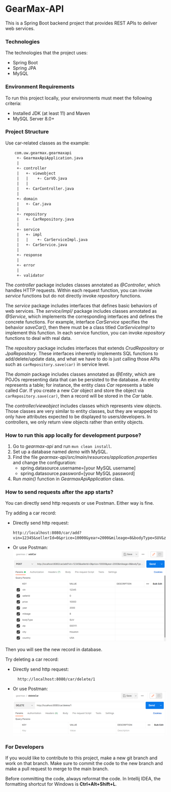# GearMax-API

This is a Spring Boot backend project that provides REST APIs to deliver web services.

### Technologies
The technologies that the project uses:
- Spring Boot
- Spring JPA
- MySQL

### Environment Requirements
To run this project locally, your environments must meet the following criteria:
- Installed JDK (at least 11) and Maven
- MySQL Server 8.0+

### Project Structure

Use car-related classes as the example:

        com.uw.gearmax.gearmaxapi
         +- GearmaxApiApplication.java
         |
         +- controller
         |   +- viewobject
         |   |    +- CarVO.java
         |   |
         |   +- CarController.java
         |   
         +- domain
         |   +- Car.java
         |
         +- repository
         |   +- CarRepository.java
         |
         +- service
         |   +- impl
         |   |    +- CarServiceImpl.java
         |   +- CarService.java
         |
         +- response
         |
         +- error
         |
         +- validator

The *controller* package includes classes annotated as *@Controller*, which handles HTTP requests. Within each request 
function, you can invoke *service* functions but do not directly invoke *repository* functions.

The *service* package includes interfaces that defines basic behaviors of web services. The *service/impl/* package 
includes classes annotated as *@Service*, which implements the corresponding interfaces and defines the concrete functions.
For example, interface *CarService* specifies the behavior *saveCar()*, then there must be a class titled *CarServiceImpl* 
to implement this function. In each service function, you can invoke *repository* functions to deal with real data.

The *repository* package includes interfaces that extends *CrudRepository* or *JpaRepository*. These interfaces inherently 
implements SQL functions to add/delete/update data, and what we have to do is just calling those APIs such as `carRepository.save(car)` 
in service level.

The *domain* package includes classes annotated as *@Entity*, which are POJOs representing data that can be persisted to
the database. An entity represents a table; for instance, the entity class *Car* represents a table called *Car*.
If you create a new *Car* object and store the object via `carRepository.save(car)`, then a record will be stored in the *Car* table.

The *controller/viewobject* includes classes which represents view objects. Those classes are very similar to entity classes, 
but they are wrapped to only have attributes expected to be displayed to users/developers. In controllers, we only return view 
objects rather than entity objects.

### How to run this app locally for development purpose?

1. Go to *gearmax-api* and run `mvn clean install`.
2. Set up a database named *demo* with MySQL.
3. Find the file *gearmax-api/src/main/resources/application.properties* and change the configuration:
    - spring.datasource.username=[your MySQL username]
    - spring.datasource.password=[your MySQL password]
4. Run *main()* function in *GearmaxApiApplication* class.

### How to send requests after the app starts?

You can directly send http requests or use Postman. Either way is fine.

Try adding a car record:

- Directly send http request: 

      http://localhost:8080/car/add?vin=12345&sellerId=0&price=10000&year=2000&mileage=8&bodyType=SUV&zip=000111&city=Houston&country=USA`

- Or use Postman:
  ![Add Car by Postman](/img/postman_add_car.png)
  
Then you will see the new record in database.
      
Try deleting a car record:

- Directly send http request:
        
        http://localhost:8080/car/delete/1

- Or use Postman:
![Delete Car by Postman](img/postman_delete_car.png)
  
### For Developers

If you would like to contribute to this project, make a new git branch and work on that branch. Make sure to commit the 
code to the new branch and make a pull request to merge to the main branch.

Before committing the code, always reformat the code. In Intellij IDEA, the formatting shortcut for Windows is **Ctrl+Alt+Shift+L**.
